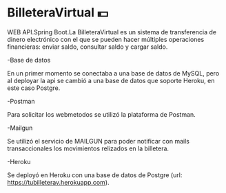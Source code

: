 # BilleteraVirtual 💵

WEB API.Spring Boot.La BilleteraVirtual es un sistema de transferencia de dinero electrónico
con el que se pueden hacer múltiples operaciones financieras: enviar 
saldo, consultar saldo y cargar saldo. 


-Base de datos

En un primer momento se conectaba a una base de datos de MySQL, pero al 
deployar la api se cambió a una base de datos que soporte Heroku, en 
este caso Postgre. 


-Postman

Para solicitar los webmetodos se utilizó la plataforma de Postman.


-Mailgun

Se utilizó el servicio de MAILGUN para poder notificar con mails transaccionales 
los movimientos relizados en la billetera.


-Heroku

Se deployó en Heroku con una base de datos de Postgre (url:
https://tubilleterav.herokuapp.com).
